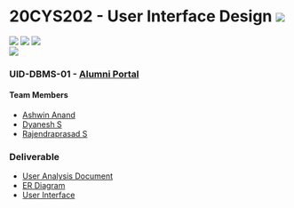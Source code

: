 # 20CYS202 - User Interface Design ![](https://img.shields.io/badge/-Completed-darkgreen)
![](https://img.shields.io/badge/Batch-21CYS-lightgreen) ![](https://img.shields.io/badge/UG-blue) ![](https://img.shields.io/badge/Subject-UID-blue) <br/>
![](https://img.shields.io/badge/Category-Dept-blue)

### UID-DBMS-01 - [Alumni Portal](https://lakshminarayan-p.github.io/20CYS202-UID/Mini-Project)

#### Team Members
- [Ashwin Anand]()
- [Dyanesh S]()
- [Rajendraprasad S]()

### Deliverable 
- [User Analysis Document](UID-DBMS-01_UAD.pdf)
- [ER Diagram](UID-DBMS-01_ER_Diagram.pdf)
- [User Interface](UI/)


